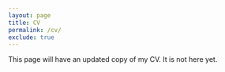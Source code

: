 ```yaml
---
layout: page
title: CV
permalink: /cv/
exclude: true
---
```


This page will have an updated copy of my CV. It is not here yet.